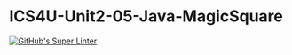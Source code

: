 # ICS4U-Unit2-05-Java-MagicSquare
[![GitHub's Super Linter](https://github.com/Jenoe-Balote/ICS4U-Unit2-05-Java-MagicSquare/workflows/GitHub's%20Super%20Linter/badge.svg)](https://github.com/Jenoe-Balote/ICS4U-Unit2-05-Java-MagicSquare/actions)
